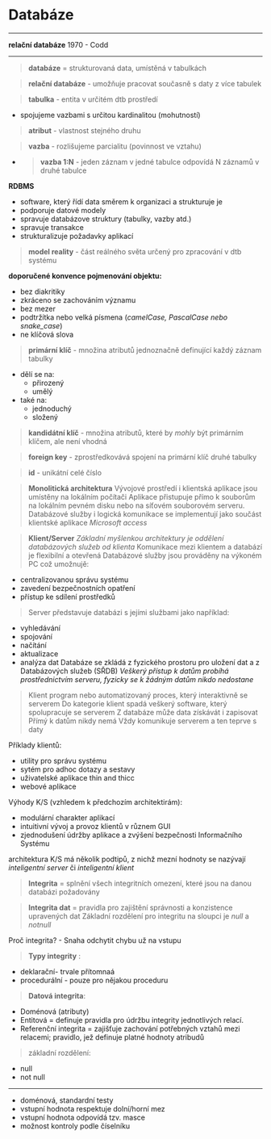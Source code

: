 Databáze
=========
***********************************************

**relační databáze** 1970 - Codd
***********************************************

> **databáze** = strukturovaná data, umístěná v tabulkách
  
> **relační databáze** - umožňuje pracovat současně s daty z více tabulek  
  
> **tabulka** - entita v určitém dtb prostředí
- spojujeme vazbami s určitou kardinalitou (mohutností)

> **atribut** - vlastnost stejného druhu

> **vazba** - rozlišujeme parcialitu (povinnost ve vztahu)
- >**vazba 1:N** - jeden záznam v jedné tabulce odpovídá N záznamů v druhé tabulce

**RDBMS** 
- software, který řídí data směrem k organizaci a strukturuje je
- podporuje datové modely
- spravuje databázove struktury (tabulky, vazby atd.)
- spravuje transakce
- strukturalizuje požadavky aplikací

> **model reality** - část reálného světa určený pro zpracování v dtb systému

**doporučené konvence pojmenování objektu:**
- bez diakritiky
- zkráceno se zachováním významu
- bez mezer
- podtržítka nebo velká písmena (_camelCase, PascalCase nebo snake_case_)
- ne klíčová slova

> **primární klíč** - množina atributů jednoznačně definující každý záznam tabulky
- dělí se na:
  - přirozený
  - umělý
- také na:
  - jednoduchý
  - složený

  
> **kandidátní klíč** - množina atributů, které by _mohly_ být primárním klíčem, ale není vhodná

> **foreign key** - zprostředkovává spojení na primární klíč druhé tabulky

> **id** - unikátní celé číslo

> **Monolitická architektura**
Vývojové prostředí i klientská aplikace jsou umístěny na lokálním počítači
Aplikace přistupuje přímo k souborům na lokálním pevném disku nebo na síťovém souborovém serveru.
Databázové služby i logická komunikace se implementují jako součást klientské aplikace
_Microsoft access_

> **Klient/Server**
_Základní myšlenkou architektury je oddělení databázových služeb od klienta_
Komunikace mezi klientem a databází je flexibilní a otevřená
Databázové služby jsou prováděny na výkoném PC což umožnujě:
- centralizovanou správu systému
- zavedení bezpečnostních opatření
- přístup ke sdílení prostředků

> Server představuje databázi s jejími službami jako například:
- vyhledávání
- spojování
- načítání
- aktualizace
- analýza dat
Databáze se zkládá z fyzického prostoru pro uložení dat a z Databázových služeb (SŘDB)
_Veškerý přístup k datům probíhá prostřednictvím serveru, fyzicky se k žádným datům nikdo nedostane_

> Klient program nebo automatizovaný proces, který interaktivně se serverem
Do kategorie klient spadá veškerý software, který spolupracuje se serverem
Z databáze může data získávát i zapisovat
Přímý k datům nikdy nemá
Vždy komunikuje serverem a ten teprve s daty

Příklady klientů:
- utility pro správu systému
- sytém pro adhoc dotazy a sestavy
- uživatelské aplikace thin and thicc
- webové aplikace

Výhody K/S (vzhledem k předchozím architektirám):
- modulární charakter aplikací
- intuitivní vývoj a provoz klientů v různem GUI
- zjednodušení údržby aplikace a zvýšení bezpečnosti Informačního Systému

architektura K/S má několik podtipů, z nichž mezní hodnoty se nazývají _inteligentní server_ či _inteligentní klient_ 

> **Integrita** = splnění všech integritních omezení, které jsou na danou databázi požadovány

> **Integrita dat** = pravidla pro zajištění správnosti a konzistence upravených dat
Základní rozdělení pro integritu na sloupci je _null_ a _notnull_

Proč integrita? - Snaha odchytit chybu už na vstupu

> **Typy integrity** :
- deklarační- trvale přítomnaá
- procedurální - pouze pro nějakou proceduru

> **Datová integrita**:
- Doménová (atributy)
- Entitová = definuje pravidla pro údržbu integrity jednotlivých relací.
- Referenční integrita = zajišťuje zachování potřebných vztahů mezi relacemi; pravidlo, jež definuje platné hodnoty atribudů

> základní rozdělení:
- null
- not null
------------------------------------------------------
- doménová, standardní testy
- vstupní hodnota respektuje dolní/horní mez
- vstupní hodnota odpovídá tzv. masce
- možnost kontroly podle číselníku
